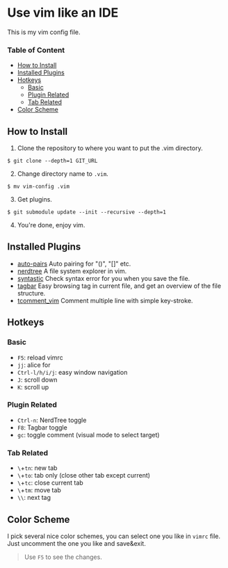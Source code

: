 Use vim like an IDE
===
This is my vim config file.

### Table of Content
- [How to Install](#how-to-install)
- [Installed Plugins](#installed-plugins)
- [Hotkeys](#hotkeys)
    - [Basic](#basic)
    - [Plugin Related](#plugin-related)
    - [Tab Related](#tab-related)
- [Color Scheme](#color-scheme)
    
## How to Install
1. Clone the repository to where you want to put the .vim directory.
```
$ git clone --depth=1 GIT_URL
```
2. Change directory name to `.vim`.
```
$ mv vim-config .vim
```
3. Get plugins.
```
$ git submodule update --init --recursive --depth=1
```
4. You're done, enjoy vim.

## Installed Plugins
- [auto-pairs](https://github.com/jiangmiao/auto-pairs)
Auto pairing for "()", "[]" etc.
- [nerdtree](https://github.com/scrooloose/nerdtree)
A file system explorer in vim.
- [syntastic](https://github.com/vim-syntastic/syntastic)
Check syntax error for you when you save the file. 
- [tagbar](https://github.com/majutsushi/tagbar)
Easy browsing tag in current file, and get an overview of
the file structure.
- [tcomment_vim](https://github.com/tomtom/tcomment_vim)
Comment multiple line with simple key-stroke.

## Hotkeys
### Basic
- `F5`: reload vimrc
- `jj`: alice for <esc>
- `Ctrl-l/h/i/j`: easy window navigation
- `J`: scroll down
- `K`: scroll up

### Plugin Related
- `Ctrl-n`: NerdTree toggle
- `F8`: Tagbar toggle
- `gc`: toggle comment (visual mode to select target)

### Tab Related
- `\`+`tn`: new tab
- `\`+`to`: tab only (close other tab except current)
- `\`+`tc`: close current tab
- `\`+`tm`: move tab
- `\\`: next tag 

## Color Scheme
I pick several nice color schemes, you can select one you like in `vimrc` file.
Just uncomment the one you like and save&exit. 
> Use `F5` to see the changes.
